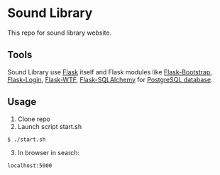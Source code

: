 # Sound Library
This repo for sound library website.

## Tools
Sound Library use [Flask](https://pypi.org/project/Flask/) itself and Flask modules like [Flask-Bootstrap](https://pypi.org/project/Flask-Bootstrap/), [Flask-Login](https://pypi.org/project/Flask-Login/), [Flask-WTF](https://pypi.org/project/Flask-WTF/), [Flask-SQLAlchemy](https://pypi.org/project/Flask-SQLAlchemy/) for [PostgreSQL database](https://pypi.org/project/psycopg2/).

## Usage
1. Clone repo
2. Launch script start.sh
```
$ ./start.sh
```
3. In browser in search:
```
localhost:5000
```
